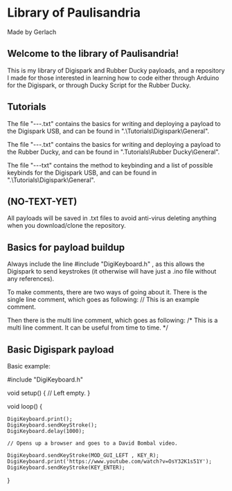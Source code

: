 # Library of Paulisandria
Made by Gerlach

## Welcome to the library of Paulisandria! 
This is my library of Digispark and Rubber Ducky payloads, and a repository I made for those interested in learning how to code either through Arduino for the Digispark, or through Ducky Script for the Rubber Ducky.



## Tutorials

The file "---.txt" contains the basics for writing and deploying a payload to the Digispark USB, and can be found in ".\Tutorials\Digispark\General".

The file "---.txt" contains the basics for writing and deploying a payload to the Rubber Ducky, and can be found in ".Tutorials\Rubber Ducky\General".

The file "---txt" contains the method to keybinding and a list of possible keybinds for the Digispark USB, and can be found in ".\Tutorials\Digispark\General".



## (NO-TEXT-YET)

All payloads will be saved in .txt files to avoid anti-virus deleting anything when you download/clone the repository.



## Basics for payload buildup

Always include the line #include "DigiKeyboard.h" , as this allows the Digispark to send keystrokes (it otherwise will have just a .ino file without any references). 

To make comments, there are two ways of going about it. There is the single line comment, which goes as following:
// This is an example comment.

Then there is the multi line comment, which goes as following:
/*
    This is a multi line comment.
    It can be useful from time to time.
*/



## Basic Digispark payload

Basic example:

#include "DigiKeyboard.h"

void setup() {
    // Left empty.
}

void loop() {

    DigiKeyboard.print();
    DigiKeyboard.sendKeyStroke();
    DigiKeyboard.delay(1000);

    // Opens up a browser and goes to a David Bombal video.

    DigiKeyboard.sendKeyStroke(MOD_GUI_LEFT , KEY_R);
    DigiKeyboard.print('https://www.youtube.com/watch?v=OsY32K1s51Y');
    DigiKeyboard.sendKeyStroke(KEY_ENTER);

}